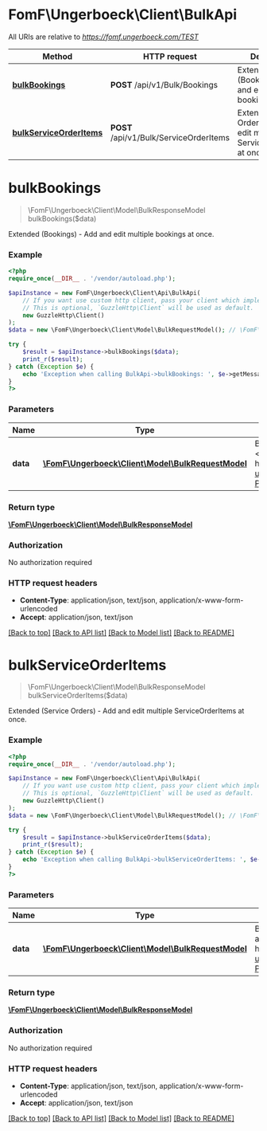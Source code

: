 # FomF\Ungerboeck\Client\BulkApi

All URIs are relative to *https://fomf.ungerboeck.com/TEST*

Method | HTTP request | Description
------------- | ------------- | -------------
[**bulkBookings**](BulkApi.md#bulkBookings) | **POST** /api/v1/Bulk/Bookings | Extended (Bookings) - Add and edit multiple bookings at once.
[**bulkServiceOrderItems**](BulkApi.md#bulkServiceOrderItems) | **POST** /api/v1/Bulk/ServiceOrderItems | Extended (Service Orders) - Add and edit multiple ServiceOrderItems at once.


# **bulkBookings**
> \FomF\Ungerboeck\Client\Model\BulkResponseModel bulkBookings($data)

Extended (Bookings) - Add and edit multiple bookings at once.

### Example
```php
<?php
require_once(__DIR__ . '/vendor/autoload.php');

$apiInstance = new FomF\Ungerboeck\Client\Api\BulkApi(
    // If you want use custom http client, pass your client which implements `GuzzleHttp\ClientInterface`.
    // This is optional, `GuzzleHttp\Client` will be used as default.
    new GuzzleHttp\Client()
);
$data = new \FomF\Ungerboeck\Client\Model\BulkRequestModel(); // \FomF\Ungerboeck\Client\Model\BulkRequestModel | BulkRequestModel describing the Bookings to add or edit. <a href=\"https://supportcenter.ungerboeck.com/hc/en-us/articles/360037539894-Bulk-Processing\">How to use bulk processing.</a>

try {
    $result = $apiInstance->bulkBookings($data);
    print_r($result);
} catch (Exception $e) {
    echo 'Exception when calling BulkApi->bulkBookings: ', $e->getMessage(), PHP_EOL;
}
?>
```

### Parameters

Name | Type | Description  | Notes
------------- | ------------- | ------------- | -------------
 **data** | [**\FomF\Ungerboeck\Client\Model\BulkRequestModel**](../Model/BulkRequestModel.md)| BulkRequestModel describing the Bookings to add or edit. &lt;a href&#x3D;\&quot;https://supportcenter.ungerboeck.com/hc/en-us/articles/360037539894-Bulk-Processing\&quot;&gt;How to use bulk processing.&lt;/a&gt; |

### Return type

[**\FomF\Ungerboeck\Client\Model\BulkResponseModel**](../Model/BulkResponseModel.md)

### Authorization

No authorization required

### HTTP request headers

 - **Content-Type**: application/json, text/json, application/x-www-form-urlencoded
 - **Accept**: application/json, text/json

[[Back to top]](#) [[Back to API list]](../../README.md#documentation-for-api-endpoints) [[Back to Model list]](../../README.md#documentation-for-models) [[Back to README]](../../README.md)

# **bulkServiceOrderItems**
> \FomF\Ungerboeck\Client\Model\BulkResponseModel bulkServiceOrderItems($data)

Extended (Service Orders) - Add and edit multiple ServiceOrderItems at once.

### Example
```php
<?php
require_once(__DIR__ . '/vendor/autoload.php');

$apiInstance = new FomF\Ungerboeck\Client\Api\BulkApi(
    // If you want use custom http client, pass your client which implements `GuzzleHttp\ClientInterface`.
    // This is optional, `GuzzleHttp\Client` will be used as default.
    new GuzzleHttp\Client()
);
$data = new \FomF\Ungerboeck\Client\Model\BulkRequestModel(); // \FomF\Ungerboeck\Client\Model\BulkRequestModel | BulkRequestModel describing the ServiceOrderItems to add or edit.  <a href=\"https://supportcenter.ungerboeck.com/hc/en-us/articles/360037539894-Bulk-Processing\">How to use bulk processing.</a>

try {
    $result = $apiInstance->bulkServiceOrderItems($data);
    print_r($result);
} catch (Exception $e) {
    echo 'Exception when calling BulkApi->bulkServiceOrderItems: ', $e->getMessage(), PHP_EOL;
}
?>
```

### Parameters

Name | Type | Description  | Notes
------------- | ------------- | ------------- | -------------
 **data** | [**\FomF\Ungerboeck\Client\Model\BulkRequestModel**](../Model/BulkRequestModel.md)| BulkRequestModel describing the ServiceOrderItems to add or edit.  &lt;a href&#x3D;\&quot;https://supportcenter.ungerboeck.com/hc/en-us/articles/360037539894-Bulk-Processing\&quot;&gt;How to use bulk processing.&lt;/a&gt; |

### Return type

[**\FomF\Ungerboeck\Client\Model\BulkResponseModel**](../Model/BulkResponseModel.md)

### Authorization

No authorization required

### HTTP request headers

 - **Content-Type**: application/json, text/json, application/x-www-form-urlencoded
 - **Accept**: application/json, text/json

[[Back to top]](#) [[Back to API list]](../../README.md#documentation-for-api-endpoints) [[Back to Model list]](../../README.md#documentation-for-models) [[Back to README]](../../README.md)

